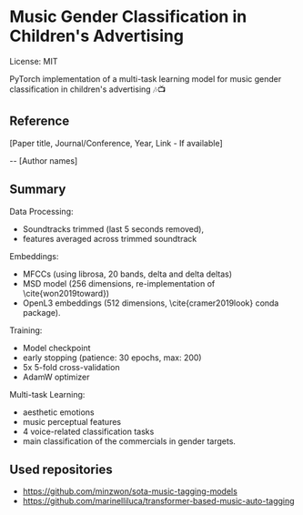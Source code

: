 # Music Gender Classification in Children's Advertising

License: MIT

PyTorch implementation of a multi-task learning model for music gender classification in children's advertising 🎶📺

## Reference
[Paper title, Journal/Conference, Year, Link - If available]

-- [Author names]

## Summary


Data Processing: 
- Soundtracks trimmed (last 5 seconds removed), 
- features averaged across trimmed soundtrack

Embeddings: 
- MFCCs (using librosa, 20 bands, delta and delta deltas)
- MSD model (256 dimensions, re-implementation of \cite{won2019toward})
- OpenL3 embeddings (512 dimensions, \cite{cramer2019look} conda package).

Training: 
- Model checkpoint
- early stopping (patience: 30 epochs, max: 200)
- 5x 5-fold cross-validation
- AdamW optimizer

Multi-task Learning: 
- aesthetic emotions
- music perceptual features
- 4 voice-related classification tasks
- main classification of the commercials in gender targets.

## Used repositories
- https://github.com/minzwon/sota-music-tagging-models 
- https://github.com/marinelliluca/transformer-based-music-auto-tagging
